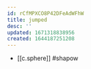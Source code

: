 ```yaml
---
id: rCfMPXCO8P42DFeAdWFhW
title: jumped
desc: ''
updated: 1671318838956
created: 1644187251208
---
```


- [[c.sphere]] #shapow
